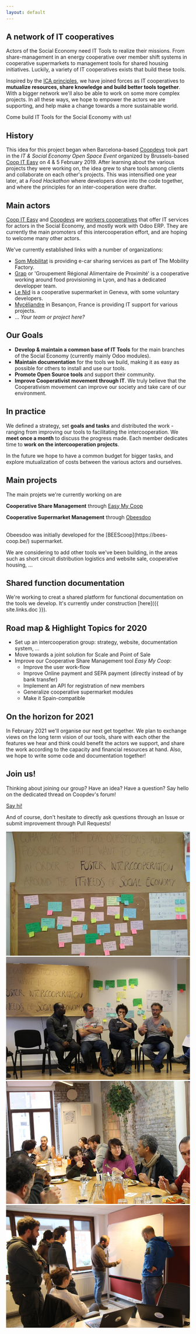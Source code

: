 ```yaml
---
layout: default
---
```


## A network of IT cooperatives

Actors of the Social Economy need IT Tools to realize their missions. From share-management in an energy cooperative over member shift systems in cooperative supermarkets to management tools for shared housing initiatives. Luckily, a variety of IT cooperatives exists that build these tools. 

Inspired by the [ICA principles](https://www.ica.coop/en/cooperatives/cooperative-identity#cooperation-among-cooperatives), we have joined forces as IT cooperatives to **mutualize resources, share knowledge and build better tools together**. With a bigger network we'll also be able to work on some more complex projects. In all these ways, we hope to empower the actors we are supporting, and help make a change towards a more sustainable world.

Come build IT Tools for the Social Economy with us!

## History

This idea for this project began when Barcelona-based [Coopdevs](https://coopdevs.org/) took part in the *IT & Social Economy Open Space Event* organized by Brussels-based [Coop IT Easy](http://coopiteasy.be/) on 4 & 5 February 2019. After learning about the various projects they were working on, the idea grew to share tools among clients and collaborate on each other's projects. This was intensified one year later, at a *Food Hackathon* where developers dove into the code together, and where the principles for an inter-cooperation were drafter.

## Main actors

[Coop IT Easy](https://coopiteasy.be/en/) and [Coopdevs](https://coopdevs.org/) are [workers cooperatives](https://en.wikipedia.org/wiki/Worker_cooperative) that offer IT services for actors in the Social Economy, and mostly work with Odoo ERP. They are currently the main promoters of this intercooperation effort, and are hoping to welcome many other actors.

We've currently established links with a number of organizations:

* [Som Mobilitat](https://www.sommobilitat.coop/) is providing e-car sharing services as part of The Mobility Factory.
* [Grap](http://www.grap.coop/) or 'Groupement Régional Alimentaire de Proximité' is a cooperative working around food provisioning in Lyon, and has a dedicated developper team.
* [Le Nid](https://lenid.ch/) is a cooperative supermarket in Geneva, with some voluntary developers.
* [Mycéliandre](https://myceliandre.fr/) in Besançon, France is providing IT support for various projects.
* ... *Your team or project here?*

## Our Goals

* **Develop & maintain a common base of IT Tools** for the main branches of the Social Economy (currently mainly Odoo modules).
* **Maintain documentation** for the tools we build, making it as easy as possible for others to install and use our tools.
* **Promote Open Source tools** and support their community.
* **Improve Cooperativist movement through IT**. We truly believe that the Cooperativism movement can improve our society and take care of our environment.

## In practice

We defined a strategy, set **goals and tasks** and distributed the work - ranging from improving our tools to facilitating the intercooperation. We **meet once a month** to discuss the progress made. Each member dedicates time to **work on the intercooperation projects**.

In the future we hope to have a common budget for bigger tasks, and explore mutualization of costs between the various actors and ourselves.

## Main projects

The main projets we're currently working on are

<p class='project'>
<b>Cooperative Share Management</b> through <a href="https://github.com/coopiteasy/vertical-cooperative">Easy My Coop</a>
</p>

<p class='project'>
<b>Cooperative Supermarket Management</b> through <a href="https://github.com/beescoop/Obeesdoo">Obeesdoo</a>
</p>

<br>
Obeesdoo was initially developed for the [BEEScoop](https://bees-coop.be/) supermarket.

We are considering to add other tools we've been building, in the areas such as short circuit distribution logistics and website sale, cooperative housing, ...

## Shared function documentation

We're working to creat a shared platform for functional documentation on the tools we develop. It's currently under construction [here]({{ site.links.doc }}).

## Road map & Highlight Topics for 2020

* Set up an intercooperation group: strategy, website, documentation system, ...
* Move towards a joint solution for Scale and Point of Sale
* Improve our Cooperative Share Management tool *Easy My Coop*: 
    * Improve the user work-flow
    * Improve Online payment and SEPA payment (directly instead of by bank transfer)
    * Implement an API for registration of new members
    * Generalize cooperative supermarket modules
    * Make it Spain-compatible
    
## On the horizon for 2021

In February 2021 we'll organise our next get together. We plan to exchange views on the long term vision of our tools, share with each other the features we hear and think could benefit the actors we support, and share the work according to the capacity and financial resources at hand. Also, we hope to write some code and documentation together!

## Join us! 

Thinking about joining our group? Have an idea? Have a question? Say hello on the dedicated thread on Coopdev's forum!

<a href="https://community.coopdevs.org/t/join-us-it-4-social-economy/1122" class="actionbutton">Say hi!</a>

And of course, don't hesitate to directly ask questions through an Issue or submit improvement through Pull Requests!

<div class="row">
  <div class="column">
    <img src="assets/images/postits.jpg" alt="2019 Open Forum">
  </div>
  <div class="column">
    <img src="assets/images/talk.jpg" alt="2019 Open Forum">
  </div>
</div>
<div class="row">
  <div class="column">
    <img src="assets/images/food.jpg" alt="2019 Open Forum">
  </div>
  <div class="column">
    <img src="assets/images/discuss.jpg" alt="2020 Food Hackathon">
  </div>
</div>
